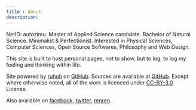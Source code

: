 ```yaml
---
title : About
description:
---
```


NetID: autozimu. Master of Applied Science candidate. Bachelor of Natural Science. Minimalist & Perfectionist.
Interested in Physical Sciences, Computer Sciences, Open Source Softwares, Philosophy and Web Design.

This site is built to host personal pages, not to show, but to log, to log my feeling and thinking within life.

Site powered by [ruhoh](http://ruhoh.com/) on [GitHub](http://github.com). Sources are available at [GitHub](https://github.com/autozimu/autozimu.github.com). Except where otherwise noted, all of the work is licenced under [CC-BY-3.0](http://creativecommons.org/licenses/by/3.0/) License.

Also available on [facebook](https://www.facebook.com/autozimu), [twitter](https://twitter.com/autozimu), [renren](http://www.renren.com/252674076).
